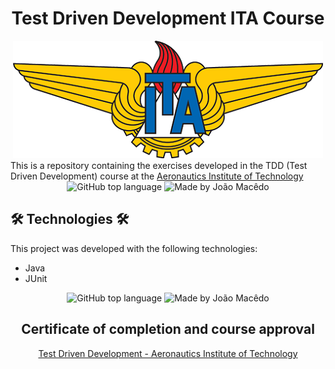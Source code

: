 <div align="center">
   <h1> Test Driven Development ITA Course </h1>
   <img src="./assets/ITA_logo.png" alt="Aeronautics Institute of Technology">
 </div>
This is a repository containing the exercises developed in the TDD (Test Driven Development) course at the <a href="http://www.ita.br/">Aeronautics Institute of Technology</a>

<div align="center">
  <img alt="GitHub top language" src="https://img.shields.io/github/languages/top/joaomacedx/ITA.testDrivenDevelopment-course?style=flat" >
  <img alt="Made by João Macêdo" src="https://img.shields.io/badge/made%20by-João%20Macêdo-yellow">
 </div>

## 🛠 Technologies 🛠

This project was developed with the following technologies:

- Java 
- JUnit


<div align="center">
  <img alt="GitHub top language" src="https://img.shields.io/github/languages/top/joaomacedx/TDD-ITA-Course?style=flat" >
  <img alt="Made by João Macêdo" src="https://img.shields.io/badge/made%20by-João%20Macêdo-yellow">
 </div>

<div align="center">
   <h2> Certificate of completion and course approval</h2>
   <a href="https://www.coursera.org/account/accomplishments/verify/DCW6HVETYK5L">Test Driven Development - Aeronautics Institute of Technology</a>
 </div>
 
